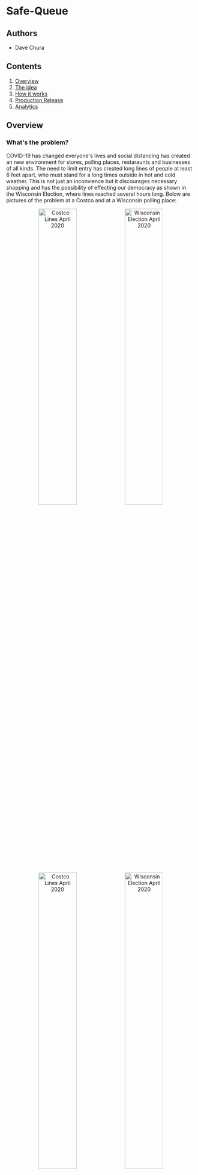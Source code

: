 # Safe-Queue

## Authors

- Dave Chura


## Contents

1. [Overview](#overview)
2. [The idea](#the-idea)
3. [How it works](#how-it-works)
4. [Production Release](#production-release)
5. [Analytics](#analytics)


## Overview

### What's the problem?

COVID-19 has changed everyone's lives and social distancing has created an new environment for stores, polling places, restaraunts and businesses of all kinds.  The need to limit entry has created long lines of people at least 6 feet apart, who must stand for a long times outside in hot and cold weather.  This is not just an inconvience but it discourages necessary shopping and has the possibility of effecting our democracy as shown in the Wisconsin Election,  where lines reached several hours long.  Below are pictures of the problem at a Costco and at a Wisconsin polling place:

<p align="center">
<img src="./images/costco5.jpg" width="45%" title="Costco Lines April 2020">
<img src="./images/wisconsin1.jpg" width="45%" alt="Wisconsin Election April 2020">
</p>
<p align="center">
<img src="./images/costco1.jpg" width="45%" title="Costco Lines April 2020">
<img src="./images/wisconsin2.jpeg" width="45%" alt="Wisconsin Election April 2020">
</p>

<p align="center">
<img src="./images/costco7.jpg" width="45%" title="Costco Lines April 2020">
<img src="./images/wisconsin4.jpg" width="45%" alt="Wisconsin Election April 2020">
</p>

This is a problem that can impact thousands of businesses and possibly millions of people every single day.  Lines such as these discourage shopping, voting, take-out eating, and prevent older or more handicapped persons from participating. Given the large number of people in these lines every day, this has potential for spreading the disease despite efforts to distance.

The intent of Save Queue is to solve this immediate problem immediately.  It also provides the data necessary for future analytics to understand human behavior in times of COVID-19 ahead.


### How can technology help?

Of course, physical lines can be replaced by virtual lines, where people do not have to be physically in a line to "be in line". Virtual lines are "safe" because you are never near anyone else while waiting, as you are with physical lines (as in the pictures above). Virtual lines don't subject customers to bad weather (hot or cold) or require standing up and can work for businesses without much parking (such as a restaurants now doing all take-out),

There are already many "reservation" systems available today, however these do not address the ad-hoc nature of shopping where the time taken by a customer in a store varies widely and when they go is not planned.   People want to go to stores when they want to go, and spend the time they need. As such, reservation systems cannot handle the on-demand nature of shopping (and voting) that people see as "normal". This kind of behavior cannot be "reserved" effectively by the customer; businesses cannot effectively manage it. In these COVID-19 times, restoring the ability to just go to the store brings back a sense of normalcy, and a safe queue can help do so while preserving safety and spread of the disease.

Furthermore, reservation systems are hard to use, including sign-ups, emails, calendars, time-slots, personal information, and a promise to show up in the future, which must be managed by businesses.  Stores (e.g. Costco) will find it impossible to use reservation systems for on-demand shopping, Polling places will find it impossible to create reservations for voting - voting is a right, and missing your reservation isn't a viable option for democracy.

<b>SAFE QUEUE IS COMPLETELY DIFFERENT FROM A RESERVATION SYSTEM.</b>


## The idea

<b>SAFE QUEUE IS A COMPLETELY DIFFERENT IDEA THAN A RESERVATION SYSTEM</b>. It does create virtual lines ("safe queues") but it directly solves the on-demand nature that consumers want as "normal" for shopping. It does so with a unique combination of technologies that result in queuing that is safe in COVID-19 times, both for consumers and employees.  It eliminates the hardships characterized by the lines in the pictures above.

Safe Queue is an amazingly easy to use App that for both the business (or polling place) and the consumer.   There is no sign up required for consumers or for businesses, so it can be used immediately upon download. Absolutely no personal information is required, and consumers can be in line at a business within seconds of downloading the app to their devices.   Consumers use the app to join "safe queues" and businesses use the app to manage entry into their business.   A business can have as many safe queues as they want, managing each independently.

<p align="center">
<img src="./images/screenshots/screenshot_logo_device.png" width="25%" title="Safe Queue Home screen">
</p>

Safe Queue is realized as a mobile app with cloud services (including computing, middleware, databases, push notifications, geolocation, geocoding). The mobile app is implemented in react-native and all cloud services have been tested in the IBM Cloud.  <b>Safe Queue was developed from the Community starter kit supplied by IBM as part of the 2020 Call For Code Global Challenge to take on COVID-19.</b>


## How it works

<b>The primary element of Safe Queue is GPS location.</b>  The app uses your GPS location as a condition for entering the 'safe queue' of a business.  A consumer can enter a line for a business if he is located within 1000 feet of the business.  It doesn't matter who you are, as long as you are nearby and stay nearby. Typically you will be waiting in your car where you are 'safe' rather than standing outside in a line with lots of other people, subject to spread of the virus, the weather (hot or cold) and ability to stand for a long time. If you drive away from the business, you are removed from the line automatically by the App.  The app provides directions to businesses and clearly shows when you can get in line at a business (i.e. you are close enough to it)

A business creates a 'safe queue' for itself using the same App. The manager (or employee) creates the queue, where the GPS location of that person becomes the location used for the business.  This becomes published where consumers see it in their Apps (based upon their location).  The app reverse-geocodes the location into an address so the business does not need to enter (though it can edit it).  Once created, an employee of the business controls the actual entry of people with a few simple buttons.  The business can delete the 'safe queue' at any time, if they want.  However, any consumer who shows up long before opening hours can get in line, provided they stay close to the business!  Note that a business can create several safe queues, perhaps segregating them by entrance location (e.g. contractor vs. consumer), by age (e.g. over 65 line), or by type (e.g. Instacart shoppers vs individuals)

<b>Another key element of Safe Queue is a QR-Code.</b>  The identity of persons in line is encapsulated in a randomly-generated QR Code by the App,  which is scanned by the business to validate entry.  This requires nothing from the user, so is super-easy to use. In addition, it is completely anonymous, as consumers expect when shopping.

<b>Another key element of Safe Queue is Push Notifications.</b>  The employee at the business manages the line using the Safe Queue App, and notifies consumers when they should come in. The system automatically notifies the next few people in line that their time is coming soon.  There is no texting, cell phone numbers or any other personal information used, so this is again super easy for consumers and anonymous as well.

<b>The last key element of Safe Queue is Voice Alerts.</b> Consumers get typical notifications through texting or notifications, but Safe Queue adds brief audio to them.  Instead of a ding, they hear a short message like: "This is Safe Queue, you are next in line".  Consumers do not have to watch their phones continuously and can do other things while waiting. The voice alert is much more user friendly.

### Typical Use Cases

<b>1. A CONSUMER GOES TO A STORE</b>: A consumer wants to go to Costco for a number of items.  He opens up Safe Queue, taps on 'CUSTOMER' and sees his Costco has a 'safe queue' (and also sees the number of people in line). Great, he isn't close to the store, so can't get in line yet. He drives to the Costco and when he gets close enough (1000 feet) to the store, his app turns green for Costco. He taps on it (it is an obvious large green area), confirms, and he's entered into the line. He parks his car and waits there, safe and sound.
<p align="center">
<table style="width:100%; border:0;">
<colgroup>
      <col span="1" style="width: 10%;">
      <col span="1" style="width: 40%;">
      <col span="1" style="width: 10%;">
      <col span="1" style="width: 40%;">
   </colgroup>
   <tbody>
<tr>
<th>
Tap on 'CUSTOMER'. A list of published safe queues ordered by distance  appears. One of more are green, indicating you are close enough to join that safe queue.
</th>
<th>
<img src="./images/screenshots/screenshot_selectqueue_device.png"  title="Safe Queue lines available">
</th>
<th>
Tap the a greeen  entry, which confirms you want to join the safe queue and enter an optional nickname. 'frank' was typed in this case.
</th>
<th>
<img src="./images/screenshots/screenshot_inqueue_device.png"  title="Safe Queue waiting">
</th>
</tr>
</trbody>
</table>
</p>

As his turn in line approaches, he receives push notifications with audio alerts starting at fourth in line and including:  "this is Safe Queue, you are now second in line" so he can get ready,  and then finally: "this is safe queue, you can go in now.".  

He leaves his car and goes in, shows his QR Code to the employee who scans it (also using the App) which confirms he is the next one in line.  The successful scan then removes him from the line and notifications go out to everyone else waiting.

<b>2. A BUSINESS CREATES A SAFE QUEUE</b>:  A manager (or employee) of a business opens up the Safe Queue App, taps on "MANAGER" and sees an empty list. He taps on Add and enters the business name, an optional logo, and an address (though this is pre-populated by the App from the GPS location).  He then taps on Save, which publishes this for consumers to find (as per CONSUMER use case above). He then see a list, which includes what he created. He taps on it to manage it (see BUSINESS MANAGE use case below).  
Note that a business can have as many safe queues at their location as they want, each managed

<b>3. A BUSINESS MANAGES ENTRY TO A STORE</b>:

<p align="center">
<img src="./images/screenshots/screenshot_manage_device.png" width="30%" title="Safe Queue management">
<img src="./images/screenshots/screenshot_manage_scan_device.png" width="30%" title="Safe Queue management">

</p>

## Production Release

#### Safe Queue is intended to be deployed right now!
Safe Queue is a functional prototype for iOS devices (via react-native) using the IBM Cloud and can be deployed worldwide with small effort per the estimated work below.</b>

The following are needed for widespread production deployment:
1. Optimizations [est. 5 days elapsed time]
- push notification is missing some cases (seems to be react-native related, as I've done several successful production deployments of APN/FCM though not in react) [5 man-days]
- database naming conventions and code cleanup [2 man-days]
- (optional) make prettier [2 man-days]

2. Features [est. 5 days elapsed time]

- complete Android implementation for react-native [1 man-week]
- add EULA and privacy policy [1 man-day]
- feature to enter a business logo or take a picture of the business [2 man-days]
- feature to notify multiple people in line [3 man-days]
- (optional) complete the turn-by-turn driving directions [2 man-days]
3. Cloud Instantiation [1 day elapsed time]
- create necessary production accounts and billing
- configure for increased scalability

4. App deployment to app stores [est. 1 week elapsed time]
- create necessary accounts at Apple/Google/etc.
- submit production app to Apple for approval
- submit production app to Google and optionally other app stores

## Analytics
The intent of Save Queue today is to solve an immediate problem immediately. However, it provides the means to collect a large amount of anonymous data about consumers, stores, travel and lines. This is a unique data set unique to these COVID-19 times because these kind of lines have never existed before. Should that data be kept (today it is not), one might be able to understand some of the following:
* how long people wait in lines
* how different regions are effected differently
* when and what stores people find necessary
* how people abandon lines
* where stores need to be located to ease
* much more...

## License
Portions of this software originated from the Community starter kit supplied by IBM as part of the 2020 Call For Code Global Challenge to take on COVID-19, which include the following notice:

Copyright (c) Facebook, Inc. and its affiliates.
 * This source code is licensed under the MIT license found in the
 * LICENSE file in the root directory of this source tree.

Other portions of this software were developed by enclayve Group, LLC and include the following notice:

Copyright 2020 ENCLAYVE GROUP LLC

   Licensed under the Apache License, Version 2.0 (the "License");
   you may not use any file except in compliance with the License.
   You may obtain a copy of the License at

       http://www.apache.org/licenses/LICENSE-2.0

   Unless required by applicable law or agreed to in writing, software
   distributed under the License is distributed on an "AS IS" BASIS,
   WITHOUT WARRANTIES OR CONDITIONS OF ANY KIND, either express or implied.
   See the License for the specific language governing permissions and
   limitations under the License.
